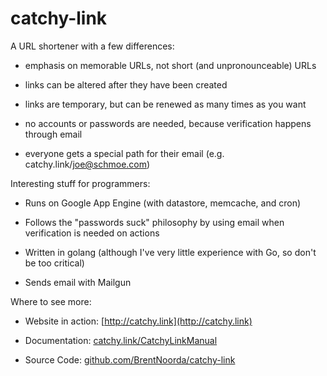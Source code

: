 # catchy-link
A URL shortener with a few differences:

* emphasis on memorable URLs, not short (and unpronounceable) URLs

* links can be altered after they have been created

* links are temporary, but can be renewed as many times as you want

* no accounts or passwords are needed, because verification happens through email

* everyone gets a special path for their email (e.g. catchy.link/joe@schmoe.com)

Interesting stuff for programmers:

* Runs on Google App Engine (with datastore, memcache, and cron)

* Follows the "passwords suck" philosophy by using email when verification is needed on actions

* Written in golang (although I've very little experience with Go, so don't be too critical)

* Sends email with Mailgun

Where to see more:

* Website in action: [http://catchy.link](http://catchy.link)

* Documentation: [catchy.link/CatchyLinkManual](http://catchy.link/CatchyLinkManual)

* Source Code: [github.com/BrentNoorda/catchy-link](https://github.com/BrentNoorda/catchy-link)

